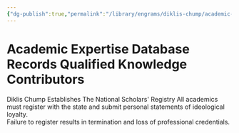 ```yaml
---
{"dg-publish":true,"permalink":"/library/engrams/diklis-chump/academic-expertise-database-records-qualified-knowledge-contributors/","tags":["DC/Education","DC/AS3"]}
---
```


# Academic Expertise Database Records Qualified Knowledge Contributors
Diklis Chump Establishes The National Scholars' Registry
	All academics must register with the state and submit personal statements of ideological loyalty.  
	Failure to register results in termination and loss of professional credentials.
